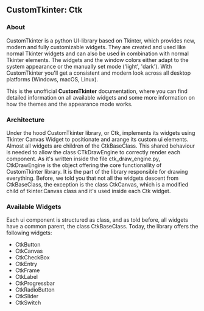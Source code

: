 ## CustomTkinter: Ctk

### About
CustomTkinter is a python UI-library based on Tkinter, which provides new, modern and fully customizable widgets. They are created and used like normal Tkinter widgets and can also be used in combination with normal Tkinter elements. The widgets
and the window colors either adapt to the system appearance or the manually set mode ('light', 'dark'). With CustomTkinter you'll get a consistent and modern look across all desktop platforms (Windows, macOS, Linux).

This is the unofficial **CustomTkinter** documentation, where you can find detailed information on all available widgets and some more information on how the themes and the appearance mode works.

### Architecture

Under the hood CustomTkinter library, or Ctk, implements its widgets using Tkinter Canvas Widget to positionate and arange its custom ui elements.
Almost all widgets are children of the CtkBaseClass. This shared behaviour is needed to allow the class CTkDrawEngine to correctly render each component. As it's written inside the file ctk_draw_engine.py, CtkDrawEngine is the object offering the core functionallity of CustomTkinter library.  It is the part of the library responsible for drawing everything.
Before, we told you that not all the widgets descent from  CtkBaseClass, the exception is the class CtkCanvas, which is a modified child of tkinter.Canvas class and it's used inside each Ctk widget.


### Available Widgets

Each ui component is structured as class, and as told before, all widgets have a common parent, the class CtkBaseClass. Today, the library offers the following widgets:

- CtkButton
- CtkCanvas
- CtkCheckBox
- CtkEntry
- CtkFrame
- CtkLabel
- CtkProgressbar
- CtkRadioButton
- CtkSlider
- CtkSwitch


